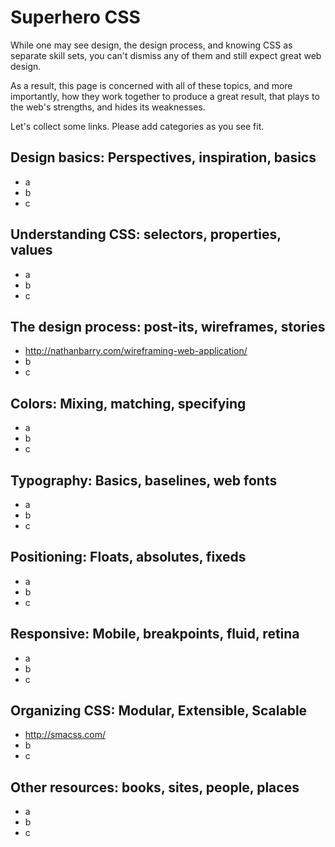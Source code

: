 # Superhero CSS

While one may see design, the design process, and knowing CSS as separate skill sets,
you can't dismiss any of them and still expect great web design.

As a result, this page is concerned with all of these topics, and more importantly,
how they work together to produce a great result, that plays to the web's strengths,
and hides its weaknesses.

Let's collect some links. Please add categories as you see fit.


## Design basics: Perspectives, inspiration, basics

* a
* b
* c


## Understanding CSS: selectors, properties, values

* a
* b
* c


## The design process: post-its, wireframes, stories

* http://nathanbarry.com/wireframing-web-application/
* b
* c


## Colors: Mixing, matching, specifying

* a
* b
* c


## Typography: Basics, baselines, web fonts

* a
* b
* c


## Positioning: Floats, absolutes, fixeds

* a
* b
* c


## Responsive: Mobile, breakpoints, fluid, retina

* a
* b
* c

## Organizing CSS: Modular, Extensible, Scalable

* http://smacss.com/
* b
* c


## Other resources: books, sites, people, places

* a
* b
* c
